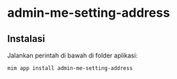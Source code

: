 # admin-me-setting-address

## Instalasi

Jalankan perintah di bawah di folder aplikasi:

```
mim app install admin-me-setting-address
```
